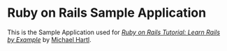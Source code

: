 # Ruby on Rails Sample Application

This is the Sample Application used for
[*Ruby on Rails Tutorial: Learn Rails by Example*](http://railstutorial.org/)
by [Michael Hartl](http://michaelhartl.com/).